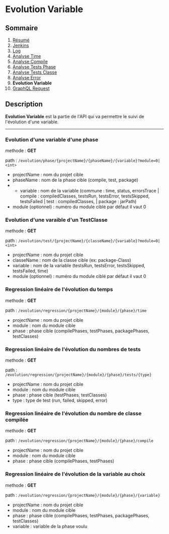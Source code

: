 # Evolution Variable

## Sommaire

1. [Résumé](../README.md)
2. [Jenkins](Jenkins.md)
3. [Log](Log.md)
4. [Analyse Time](AnalyseTime.md)
5. [Analyse Compile](AnalyseCompile.md)
6. [Analyse Tests Phase](AnalyseTestsPhase.md)
7. [Analyse Tests Classe](AnalyseTestsClasse.md)
8. [Analyse Error](AnalyseError.md)
9. **Evolution Variable**
10. [GraphQL Request](GraphQLRequest.md)

## Description

**Evolution Variable** est la partie de l'API qui va permettre le suivi de l'évolution d'une variable.

---

### Evolution d'une variable d'une phase

methode : **GET**

path : `/evolution/phase/{projectName}/{phaseName}/{variable}?module=0|<int>`
- projectName : nom du projet cible
- phaseName : nom de la phase cible (compile, test, package)
- - variable : nom de la variable (commune : time, status, errorsTrace | compile : compiledClasses, testsRun, testsError, testsSkipped, testsFailed | test : compiledClasses, | package : jarPath)
- module (optionnel) : numéro du module ciblé par défaut il vaut 0

### Evolution d'une varaible d'un TestClasse

methode : **GET**

path : `/evolution/test/{projectName}/{classeName}/{variable}?module=0|<int>`
- projectName : nom du projet cible
- classeName : nom de la classe cible (ex: package-Class)
- variable : nom de la variable (testsRun, testsError, testsSkipped, testsFailed, time)
- module (optionnel) : numéro du module ciblé par défaut il vaut 0

### Regression linéaire de l'évolution du temps

methode : **GET**

path : `/evolution/regression/{projectName}/{module}/{phase}/time`
- projectName : nom du projet cible
- module : nom du module cible
- phase : phase cible (compilePhases, testPhases, packagePhases, testClasses)

### Regression linéaire de l'évolution du nombres de tests

methode : **GET**

path : `/evolution/regression/{projectName}/{module}/{phase}/tests/{type}`
- projectName : nom du projet cible
- module : nom du module cible
- phase : phase cible (testPhases, testClasses)
- type : type de test (run, failed, skipped, error)

### Regression linéaire de l'évolution du nombre de classe compilée

methode : **GET**

path : `/evolution/regression/{projectName}/{module}/{phase}/compile`
- projectName : nom du projet cible
- module : nom du module cible
- phase : phase cible (compilePhases, testPhases)

### Regression linéaire de l'évolution de la variable au choix

methode : **GET**

path : `/evolution/regression/{projectName}/{module}/{phase}/{variable}`
- projectName : nom du projet cible
- module : nom du module cible
- phase : phase cible (compilePhases, testPhases, packagePhases, testClasses)
- variable : variable de la phase voulu